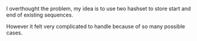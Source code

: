 I overthought the problem, my idea is to use two hashset to store start and end of existing sequences.

However it felt very complicated to handle because of so many possible cases.
